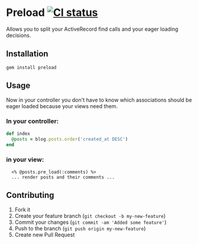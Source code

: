 # Preload [![CI status](https://github.com/zendesk/preload/actions/workflows/ci.yml/badge.svg)](https://github.com/zendesk/preload/actions/workflows/ci.yml)

Allows you to split your ActiveRecord find calls and your eager loading decisions.

## Installation

```
gem install preload
```

## Usage

Now in your controller you don't have to know which associations should be eager loaded because your views need them.

### In your controller:

```ruby
def index
  @posts = blog.posts.order('created_at DESC')
end
```

### in your view:
```
  <% @posts.pre_load(:comments) %>
  ... render posts and their comments ...
```


## Contributing

1. Fork it
2. Create your feature branch (`git checkout -b my-new-feature`)
3. Commit your changes (`git commit -am 'Added some feature'`)
4. Push to the branch (`git push origin my-new-feature`)
5. Create new Pull Request

